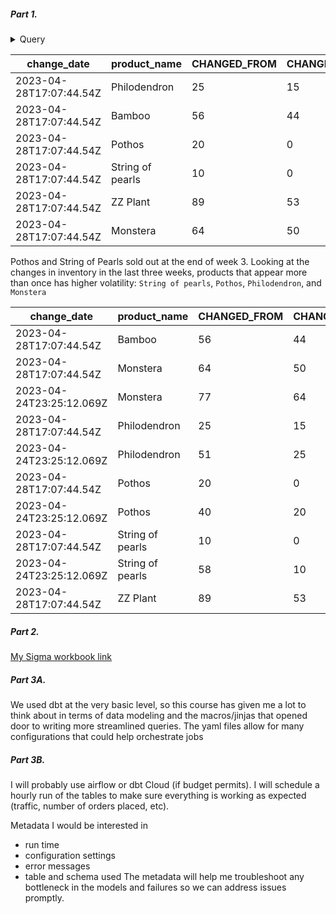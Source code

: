 ##### Part 1. 

<details>
<summary>Query</summary>
```
SELECT
	  s1.dbt_valid_to AS "change_date",
	  s1.name AS "product_name",
	  s1.inventory AS changed_from,
	  s2.inventory AS changed_to
	FROM products_snapshot s1
	JOIN products_snapshot s2 ON s1.product_id = s2.product_id 
 AND s1.dbt_valid_to = s2.dbt_valid_from
	WHERE s2.dbt_valid_to is null
    and s2.dbt_valid_from >= '2023-04-24'
```
</details>

| change_date | product_name | CHANGED_FROM | CHANGED_TO |
| --- | --- | --- | --- |
| 2023-04-28T17:07:44.54Z | Philodendron | 25  | 15  |
| 2023-04-28T17:07:44.54Z | Bamboo | 56  | 44  |
| 2023-04-28T17:07:44.54Z | Pothos | 20  | 0   |
| 2023-04-28T17:07:44.54Z | String of pearls | 10  | 0   |
| 2023-04-28T17:07:44.54Z | ZZ Plant | 89  | 53  |
| 2023-04-28T17:07:44.54Z | Monstera | 64  | 50  |

Pothos and String of Pearls sold out at the end of week 3.
Looking at the changes in inventory in the last three weeks, products that appear more than once has higher volatility: `String of pearls`, `Pothos`, `Philodendron`, and `Monstera`

| change_date | product_name | CHANGED_FROM | CHANGED_TO | DIFFERENCE |
| --- | --- | --- | --- | --- |
| 2023-04-28T17:07:44.54Z | Bamboo | 56  | 44  | 12  |
| 2023-04-28T17:07:44.54Z | Monstera | 64  | 50  | 14  |
| 2023-04-24T23:25:12.069Z | Monstera | 77  | 64  | 13  |
| 2023-04-28T17:07:44.54Z | Philodendron | 25  | 15  | 10  |
| 2023-04-24T23:25:12.069Z | Philodendron | 51  | 25  | 26  |
| 2023-04-28T17:07:44.54Z | Pothos | 20  | 0   | 20  |
| 2023-04-24T23:25:12.069Z | Pothos | 40  | 20  | 20  |
| 2023-04-28T17:07:44.54Z | String of pearls | 10  | 0   | 10  |
| 2023-04-24T23:25:12.069Z | String of pearls | 58  | 10  | 48  |
| 2023-04-28T17:07:44.54Z | ZZ Plant | 89  | 53  | 36  |


##### Part 2. 
[My Sigma workbook link](https://app.sigmacomputing.com/corise-dbt/workbook/Greenery-Key-Metrics-Peggy-1znWjIcpugYjIjWzTx6x9a?:nodeId=NtleSMgmoH)

##### Part 3A.
We used dbt at the very basic level, so this course has given me a lot to think about in terms of data modeling
and the macros/jinjas that opened door to writing more streamlined queries.
The yaml files allow for many configurations that could help orchestrate jobs

##### Part 3B.
I will probably use airflow or dbt Cloud (if budget permits).
I will schedule a hourly run of the tables to make sure everything is working as expected (traffic, number of orders placed, etc).

Metadata I would be interested in
* run time
* configuration settings
* error messages
* table and schema used
The metadata will help me troubleshoot any bottleneck in the models and failures so we can address issues promptly.